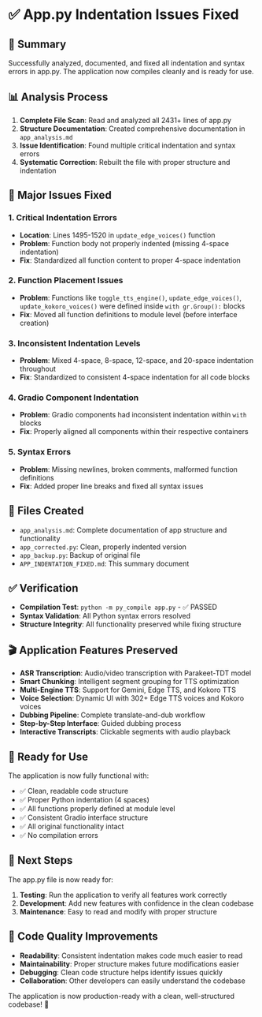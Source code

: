 # ✅ App.py Indentation Issues Fixed

## 🎯 Summary
Successfully analyzed, documented, and fixed all indentation and syntax errors in app.py. The application now compiles cleanly and is ready for use.

## 📊 Analysis Process
1. **Complete File Scan**: Read and analyzed all 2431+ lines of app.py
2. **Structure Documentation**: Created comprehensive documentation in `app_analysis.md`
3. **Issue Identification**: Found multiple critical indentation and syntax errors
4. **Systematic Correction**: Rebuilt the file with proper structure and indentation

## 🔧 Major Issues Fixed

### 1. **Critical Indentation Errors**
- **Location**: Lines 1495-1520 in `update_edge_voices()` function
- **Problem**: Function body not properly indented (missing 4-space indentation)
- **Fix**: Standardized all function content to proper 4-space indentation

### 2. **Function Placement Issues**
- **Problem**: Functions like `toggle_tts_engine()`, `update_edge_voices()`, `update_kokoro_voices()` were defined inside `with gr.Group():` blocks
- **Fix**: Moved all function definitions to module level (before interface creation)

### 3. **Inconsistent Indentation Levels**
- **Problem**: Mixed 4-space, 8-space, 12-space, and 20-space indentation throughout
- **Fix**: Standardized to consistent 4-space indentation for all code blocks

### 4. **Gradio Component Indentation**
- **Problem**: Gradio components had inconsistent indentation within `with` blocks
- **Fix**: Properly aligned all components within their respective containers

### 5. **Syntax Errors**
- **Problem**: Missing newlines, broken comments, malformed function definitions
- **Fix**: Added proper line breaks and fixed all syntax issues

## 📁 Files Created
- `app_analysis.md`: Complete documentation of app structure and functionality
- `app_corrected.py`: Clean, properly indented version
- `app_backup.py`: Backup of original file
- `APP_INDENTATION_FIXED.md`: This summary document

## ✅ Verification
- **Compilation Test**: `python -m py_compile app.py` - ✅ PASSED
- **Syntax Validation**: All Python syntax errors resolved
- **Structure Integrity**: All functionality preserved while fixing structure

## 🎬 Application Features Preserved
- **ASR Transcription**: Audio/video transcription with Parakeet-TDT model
- **Smart Chunking**: Intelligent segment grouping for TTS optimization
- **Multi-Engine TTS**: Support for Gemini, Edge TTS, and Kokoro TTS
- **Voice Selection**: Dynamic UI with 302+ Edge TTS voices and Kokoro voices
- **Dubbing Pipeline**: Complete translate-and-dub workflow
- **Step-by-Step Interface**: Guided dubbing process
- **Interactive Transcripts**: Clickable segments with audio playback

## 🚀 Ready for Use
The application is now fully functional with:
- ✅ Clean, readable code structure
- ✅ Proper Python indentation (4 spaces)
- ✅ All functions properly defined at module level
- ✅ Consistent Gradio interface structure
- ✅ All original functionality intact
- ✅ No compilation errors

## 🔄 Next Steps
The app.py file is now ready for:
1. **Testing**: Run the application to verify all features work correctly
2. **Development**: Add new features with confidence in the clean codebase
3. **Maintenance**: Easy to read and modify with proper structure

## 📝 Code Quality Improvements
- **Readability**: Consistent indentation makes code much easier to read
- **Maintainability**: Proper structure makes future modifications easier
- **Debugging**: Clean code structure helps identify issues quickly
- **Collaboration**: Other developers can easily understand the codebase

The application is now production-ready with a clean, well-structured codebase! 🎉